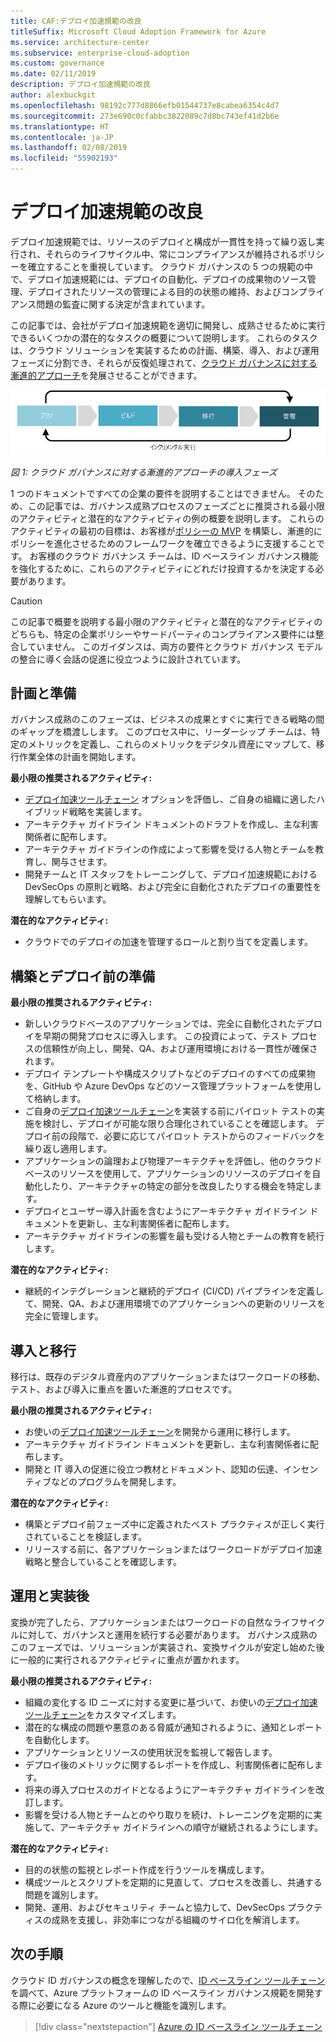 ```yaml
---
title: CAF:デプロイ加速規範の改良
titleSuffix: Microsoft Cloud Adoption Framework for Azure
ms.service: architecture-center
ms.subservice: enterprise-cloud-adoption
ms.custom: governance
ms.date: 02/11/2019
description: デプロイ加速規範の改良
author: alexbuckgit
ms.openlocfilehash: 98192c777d8866efb01544737e8cabea6354c4d7
ms.sourcegitcommit: 273e690c0cfabbc3822089c7d8bc743ef41d2b6e
ms.translationtype: HT
ms.contentlocale: ja-JP
ms.lasthandoff: 02/08/2019
ms.locfileid: "55902193"
---
```

# <a name="deployment-acceleration-discipline-improvement"></a>デプロイ加速規範の改良

デプロイ加速規範では、リソースのデプロイと構成が一貫性を持って繰り返し実行され、それらのライフサイクル中、常にコンプライアンスが維持されるポリシーを確立することを重視しています。 クラウド ガバナンスの 5 つの規範の中で、デプロイ加速規範には、デプロイの自動化、デプロイの成果物のソース管理、デプロイされたリソースの管理による目的の状態の維持、およびコンプライアンス問題の監査に関する決定が含まれています。

この記事では、会社がデプロイ加速規範を適切に開発し、成熟させるために実行できるいくつかの潜在的なタスクの概要について説明します。 これらのタスクは、クラウド ソリューションを実装するための計画、構築、導入、および運用フェーズに分割でき、それらが反復処理されて、[クラウド ガバナンスに対する漸進的アプローチ](../journeys/overview.md#an-incremental-approach-to-cloud-governance)を発展させることができます。

![導入の 4 つのフェーズ](../../_images/adoption-phases.png)

*図 1: クラウド ガバナンスに対する漸進的アプローチの導入フェーズ*

1 つのドキュメントですべての企業の要件を説明することはできません。 そのため、この記事では、ガバナンス成熟プロセスのフェーズごとに推奨される最小限のアクティビティと潜在的なアクティビティの例の概要を説明します。 これらのアクティビティの最初の目標は、お客様が[ポリシーの MVP](../journeys/overview.md#an-incremental-approach-to-cloud-governance) を構築し、漸進的にポリシーを進化させるためのフレームワークを確立できるように支援することです。 お客様のクラウド ガバナンス チームは、ID ベースライン ガバナンス機能を強化するために、これらのアクティビティにどれだけ投資するかを決定する必要があります。

> [!CAUTION]
> この記事で概要を説明する最小限のアクティビティと潜在的なアクティビティのどちらも、特定の企業ポリシーやサードパーティのコンプライアンス要件には整合していません。 このガイダンスは、両方の要件とクラウド ガバナンス モデルの整合に導く会話の促進に役立つように設計されています。

## <a name="planning-and-readiness"></a>計画と準備

ガバナンス成熟のこのフェーズは、ビジネスの成果とすぐに実行できる戦略の間のギャップを橋渡しします。 このプロセス中に、リーダーシップ チームは、特定のメトリックを定義し、これらのメトリックをデジタル資産にマップして、移行作業全体の計画を開始します。

**最小限の推奨されるアクティビティ:**

- [デプロイ加速ツールチェーン](toolchain.md) オプションを評価し、ご自身の組織に適したハイブリッド戦略を実装します。
- アーキテクチャ ガイドライン ドキュメントのドラフトを作成し、主な利害関係者に配布します。
- アーキテクチャ ガイドラインの作成によって影響を受ける人物とチームを教育し、関与させます。
- 開発チームと IT スタッフをトレーニングして、デプロイ加速規範における DevSecOps の原則と戦略、および完全に自動化されたデプロイの重要性を理解してもらいます。

**潜在的なアクティビティ:**

- クラウドでのデプロイの加速を管理するロールと割り当てを定義します。

## <a name="build-and-pre-deployment"></a>構築とデプロイ前の準備

**最小限の推奨されるアクティビティ:**

- 新しいクラウドベースのアプリケーションでは、完全に自動化されたデプロイを早期の開発プロセスに導入します。 この投資によって、テスト プロセスの信頼性が向上し、開発、QA、および運用環境における一貫性が確保されます。
- デプロイ テンプレートや構成スクリプトなどのデプロイのすべての成果物を、GitHub や Azure DevOps などのソース管理プラットフォームを使用して格納します。
- ご自身の[デプロイ加速ツールチェーン](toolchain.md)を実装する前にパイロット テストの実施を検討し、デプロイが可能な限り合理化されていることを確認します。 デプロイ前の段階で、必要に応じてパイロット テストからのフィードバックを繰り返し適用します。
- アプリケーションの論理および物理アーキテクチャを評価し、他のクラウドベースのリソースを使用して、アプリケーションのリソースのデプロイを自動化したり、アーキテクチャの特定の部分を改良したりする機会を特定します。
- デプロイとユーザー導入計画を含むようにアーキテクチャ ガイドライン ドキュメントを更新し、主な利害関係者に配布します。
- アーキテクチャ ガイドラインの影響を最も受ける人物とチームの教育を続行します。

**潜在的なアクティビティ:**

- 継続的インテグレーションと継続的デプロイ (CI/CD) パイプラインを定義して、開発、QA、および運用環境でのアプリケーションへの更新のリリースを完全に管理します。

## <a name="adopt-and-migrate"></a>導入と移行

移行は、既存のデジタル資産内のアプリケーションまたはワークロードの移動、テスト、および導入に重点を置いた漸進的プロセスです。

**最小限の推奨されるアクティビティ:**

- お使いの[デプロイ加速ツールチェーン](toolchain.md)を開発から運用に移行します。
- アーキテクチャ ガイドライン ドキュメントを更新し、主な利害関係者に配布します。
- 開発と IT 導入の促進に役立つ教材とドキュメント、認知の伝達、インセンティブなどのプログラムを開発します。

**潜在的なアクティビティ:**

- 構築とデプロイ前フェーズ中に定義されたベスト プラクティスが正しく実行されていることを検証します。
- リリースする前に、各アプリケーションまたはワークロードがデプロイ加速戦略と整合していることを確認します。

## <a name="operate-and-post-implementation"></a>運用と実装後

変換が完了したら、アプリケーションまたはワークロードの自然なライフサイクルに対して、ガバナンスと運用を続行する必要があります。 ガバナンス成熟のこのフェーズでは、ソリューションが実装され、変換サイクルが安定し始めた後に一般的に実行されるアクティビティに重点が置かれます。

**最小限の推奨されるアクティビティ:**

- 組織の変化する ID ニーズに対する変更に基づいて、お使いの[デプロイ加速ツールチェーン](toolchain.md)をカスタマイズします。
- 潜在的な構成の問題や悪意のある脅威が通知されるように、通知とレポートを自動化します。
- アプリケーションとリソースの使用状況を監視して報告します。
- デプロイ後のメトリックに関するレポートを作成し、利害関係者に配布します。
- 将来の導入プロセスのガイドとなるようにアーキテクチャ ガイドラインを改訂します。
- 影響を受ける人物とチームとのやり取りを続け、トレーニングを定期的に実施して、アーキテクチャ ガイドラインへの順守が継続されるようにします。

**潜在的なアクティビティ:**

- 目的の状態の監視とレポート作成を行うツールを構成します。
- 構成ツールとスクリプトを定期的に見直して、プロセスを改善し、共通する問題を識別します。
- 開発、運用、およびセキュリティ チームと協力して、DevSecOps プラクティスの成熟を支援し、非効率につながる組織のサイロ化を解消します。

## <a name="next-steps"></a>次の手順

クラウド ID ガバナンスの概念を理解したので、[ID ベースライン ツールチェーン](toolchain.md)を調べて、Azure プラットフォームの ID ベースライン ガバナンス規範を開発する際に必要になる Azure のツールと機能を識別します。

> [!div class="nextstepaction"]
> [Azure の ID ベースライン ツールチェーン](toolchain.md)
